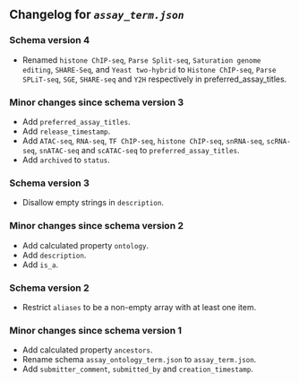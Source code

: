 ## Changelog for *`assay_term.json`*

### Schema version 4
* Renamed `histone ChIP-seq`, `Parse Split-seq`, `Saturation genome editing`, `SHARE-Seq`, and `Yeast two-hybrid` to `Histone ChIP-seq`, `Parse SPLiT-seq`, `SGE`, `SHARE-seq` and `Y2H` respectively in preferred_assay_titles.

### Minor changes since schema version 3

* Add `preferred_assay_titles`.
* Add `release_timestamp`.
* Add `ATAC-seq`, `RNA-seq`, `TF ChIP-seq`, `histone ChIP-seq`, `snRNA-seq`, `scRNA-seq`, `snATAC-seq` and `scATAC-seq` to `preferred_assay_titles`.
* Add `archived` to `status`.

### Schema version 3

* Disallow empty strings in `description`.

### Minor changes since schema version 2

* Add calculated property `ontology`.
* Add `description`.
* Add `is_a`.

### Schema version 2

* Restrict `aliases` to be a non-empty array with at least one item.

### Minor changes since schema version 1

* Add calculated property `ancestors`.
* Rename schema `assay_ontology_term.json` to `assay_term.json`.
* Add `submitter_comment`, `submitted_by` and `creation_timestamp`.
